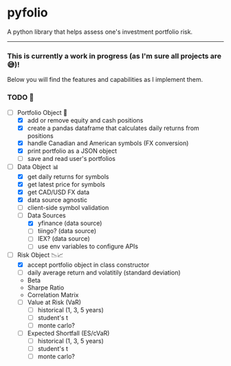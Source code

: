 # pyfolio
A python library that helps assess one's investment portfolio risk.

---

### This is currently a work in progress (as I'm sure all projects are 😅)!
Below you will find the features and capabilities as I implement them.

### TODO 📝
- [ ] Portfolio Object 📁
  - [x] add or remove equity and cash positions
  - [x] create a pandas dataframe that calculates daily returns from positions
  - [x] handle Canadian and American symbols (FX conversion)
  - [x] print portfolio as a JSON object
  - [ ] save and read user's portfolios
- [ ] Data Object 📊
  - [x] get daily returns for symbols
  - [x] get latest price for symbols
  - [x] get CAD/USD FX data
  - [x] data source agnostic
  - [ ] client-side symbol validation
  - [ ] Data Sources
    - [x] yfinance (data source)
    - [ ] tiingo? (data source)
    - [ ] IEX? (data source)
    - [ ] use env variables to configure APIs
- [ ] Risk Object 📉📈
  - [x] accept portfolio object in class constructor
  - [ ] daily average return and volatitily (standard deviation)
  - Beta
  - Sharpe Ratio
  - Correlation Matrix
  - [ ] Value at Risk (VaR)
    - [ ] historical (1, 3, 5 years)
    - [ ] student's t
    - [ ] monte carlo?
  - [ ] Expected Shortfall (ES/cVaR)
    - [ ] historical (1, 3, 5 years)
    - [ ] student's t
    - [ ] monte carlo?

